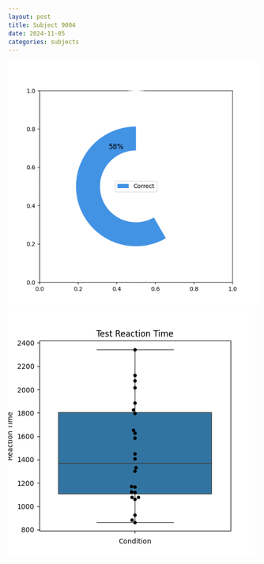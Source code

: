 ```yaml
---
layout: post
title: Subject 9004
date: 2024-11-05
categories: subjects
---
```


![](data/9004/run-8/9004_FN_acc_test.png)
![](data/9004/run-8/9004_FN_rt.png)
